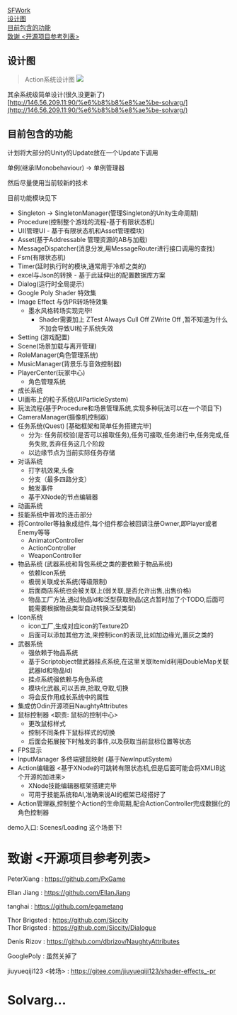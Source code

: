 [SFWork](#SFWork)  
[设计图](#设计图)  
[目前包含的功能](#目前包含的功能)  
[致谢 <开源项目参考列表>](#致谢<开源项目参考列表>)

## 设计图

> Action系统设计图
![](Capture/Action_Design.jpg)

其余系统级简单设计(很久没更新了)
[http://146.56.209.11:90/%e6%b8%b8%e8%ae%be-solvarg/](http://146.56.209.11:90/%e6%b8%b8%e8%ae%be-solvarg/)

## 目前包含的功能

计划将大部分的Unity的Update放在一个Update下调用

单例(继承IMonobehaviour) -> 单例管理器

然后尽量使用当前较新的技术

目前功能模块见下

- Singleton -> SingletonManager(管理Singleton的Unity生命周期)
- Procedure(控制整个游戏的流程-基于有限状态机)
- UI(管理UI - 基于有限状态机和Asset管理模块)
- Asset(基于Addressable 管理资源的AB与加载)
- MessageDispatcher(消息分发,用MessageRouter进行接口调用的查找)
- Fsm(有限状态机)
- Timer(延时执行时的模块,通常用于冷却之类的)
- excel与Json的转换 - 基于此延伸出的配置数据库方案
- Dialog(运行时全局提示)
- Google Poly Shader 特效集
- Image Effect 与仿PR转场特效集
	- 墨水风格转场实现完毕!
		- Shader需要加上 ZTest Always Cull Off ZWrite Off ,暂不知道为什么不加会导致UI粒子系统失效
- Setting (游戏配置)
- Scene(场景加载与离开管理)
- RoleManager(角色管理系统)
- MusicManager(背景乐与音效控制器)
- PlayerCenter(玩家中心)
	- 角色管理系统
- 成长系统
- UI画布上的粒子系统(UIParticleSystem)
- 玩法流程(基于Procedure和场景管理系统,实现多种玩法可以在一个项目下)
- CameraManager(摄像机控制器)
- 任务系统(Quest) [基础框架和简单任务搭建完毕]
	- 分为: 任务前校验(是否可以接取任务),任务可接取,任务进行中,任务完成,任务失败,丢弃任务这几个阶段
	- 以边缘节点为当前实际任务存储
- 对话系统
	- 打字机效果,头像
	- 分支（最多四路分支）
	- 触发事件
	- 基于XNode的节点编辑器
- 动画系统
- 技能系统中普攻的连击部分
- 将Controller等抽象成组件,每个组件都会被回调注册Owner,即Player或者Enemy等等
	- AnimatorController
	- ActionController
	- WeaponController
- 物品系统 (武器系统和背包系统之类的要依赖于物品系统)
	- 依赖Icon系统
	- 极弱关联成长系统(等级限制)
	- 后面商店系统也会被关联上(弱关联,是否允许出售,出售价格)
	- 物品工厂方法,通过物品Id和泛型获取物品(这点暂时加了个TODO,后面可能需要根据物品类型自动转换泛型类型)
- Icon系统
	- icon工厂,生成对应icon的Texture2D
	- 后面可以添加其他方法,来控制icon的表现,比如加边缘光,置灰之类的
- 武器系统
	- 强依赖于物品系统
	- 基于Scriptobject做武器挂点系统,在这里关联ItemId利用DoubleMap关联武器Id和物品Id)
	- 挂点系统强依赖与角色系统
	- 模块化武器,可以丢弃,拾取,夺取,切换
	- 将会反作用成长系统中的属性
- 集成仿Odin开源项目NaughtyAttributes
- 鼠标控制器 <职责: 鼠标的控制中心>
	- 更改鼠标样式
	- 控制不同条件下鼠标样式的切换
	- 后面会拓展按下时触发的事件,以及获取当前鼠标位置等状态
- FPS显示
- InputManager 多终端键鼠映射 (基于NewInputSystem)
- Action编辑器 <基于XNode的可跳转有限状态机,但是后面可能会将XMLIB这个开源的加进来>
	- XNode技能编辑器框架搭建完毕
	- 可用于技能系统和AI,准确来说AI的框架已经搭好了
- Action管理器,控制整个Action的生命周期,配合ActionController完成数据化的角色控制器


demo入口: Scenes/Loading 这个场景下!

# 致谢 <开源项目参考列表>

PeterXiang : https://github.com/PxGame

Ellan Jiang <GameFramework> : https://github.com/EllanJiang

tanghai <ET> : https://github.com/egametang

Thor Brigsted <XNode> : https://github.com/Siccity    
Thor Brigsted <Dialogue> : https://github.com/Siccity/Dialogue

Denis Rizov <NaughtyAttributes> : https://github.com/dbrizov/NaughtyAttributes

GooglePoly : 虽然关掉了

jiuyueqiji123 <转场> : https://gitee.com/jiuyueqiji123/shader-effects_-pr

# Solvarg...